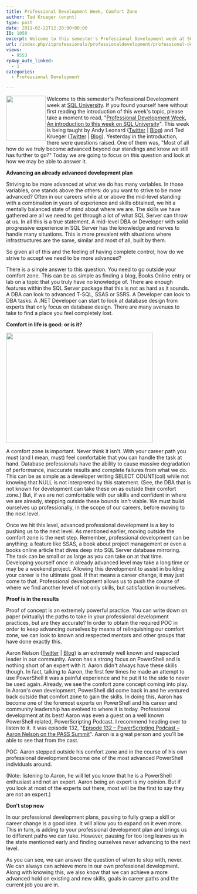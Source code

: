 ```yaml
---
title: Professional Development Week, Comfort Zone
author: Ted Krueger (onpnt)
type: post
date: 2011-02-22T12:28:00+00:00
ID: 1050
excerpt: Welcome to this semester's Professional Development week at SQL University. If you found yourself here without first reading the introduction of this week's topic, please take a moment to read, "Professional Development Week, An introduction to this week on SQL University". This week is being taught by Andy Leonard and Ted Krueger.  Yesterday in the introduction, there were questions raised.  One of them was, "Most of all how do we truly become advanced beyond our standings and know we still has further to go?"  Today we are going to focus on this question and look at how we may be able to answer it.
url: /index.php/itprofessionals/professionaldevelopment/professional-development-week-comfort-zone/
views:
  - 9553
rp4wp_auto_linked:
  - 1
categories:
  - Professional Development

---
```

<div class="image_block">
  <a href="http://sqlchicken.com/sql-university/"><img alt="" src="https://lessthandot.z19.web.core.windows.net/wp-content/uploads/blogs/All/-6.png?mtime=1298241460" width="108" height="123" align="left" /></a>
</div>

Welcome to this semester's Professional Development week at [SQL University][1]. If you found yourself here without first reading the introduction of this week's topic, please take a moment to read, "[Professional Development Week, An introduction to this week on SQL University][2]". This week is being taught by Andy Leonard ([Twitter][3] | [Blog][4]) and Ted Krueger ([Twitter][5] | [Blog][6]). Yesterday in the introduction, there were questions raised. One of them was, "Most of all how do we truly become advanced beyond our standings and know we still has further to go?" Today we are going to focus on this question and look at how we may be able to answer it.

**Advancing an already advanced development plan**

Striving to be more advanced at what we do has many variables. In those variables, one stands above the others: do you want to strive to be more advanced? Often in our careers while at or above the mid-level standing with a combination in years of experience and skills obtained, we hit a mentally balanced state of mind about where we are. The skills we have gathered are all we need to get through a lot of what SQL Server can throw at us. In all this is a true statement. A mid-level DBA or Developer with solid progressive experience in SQL Server has the knowledge and nerves to handle many situations. This is more prevalent with situations where infrastructures are the same, similar and most of all, built by them.
  
So given all of this and the feeling of having complete control; how do we strive to accept we need to be more advanced?

There is a simple answer to this question. You need to go outside your comfort zone. This can be as simple as finding a blog, Books Online entry or lab on a topic that you truly have no knowledge of. There are enough features within the SQL Server package that this is not as hard as it sounds. A DBA can look to advanced T-SQL, SSAS or SSRS. A Developer can look to DBA tasks. A .NET Developer can start to look at database design from experts that only focus on database design. There are many avenues to take to find a place you feel completely lost.

**Comfort in life is good: or is it?**

<div class="image_block">
  <a href="https://lessthandot.z19.web.core.windows.net/wp-content/uploads/blogs/All/-9.png?mtime=1298384895"><img alt="" src="https://lessthandot.z19.web.core.windows.net/wp-content/uploads/blogs/All/-9.png?mtime=1298384895" width="400" height="300" /></a>
</div>

A comfort zone is important. Never think it isn't. With your career path you must (and I mean, must) feel comfortable that you can handle the task at hand. Database professionals have the ability to cause massive degradation of performance, inaccurate results and complete failures from what we do. This can be as simple as a developer writing SELECT COUNT(col) while not knowing that NULL is not interpreted by this statement. (See, the DBA that is not known for development can take these on as outside their comfort zone.) But, if we are not comfortable with our skills and confident in where we are already, stepping outside these bounds isn't viable. We must build ourselves up professionally, in the scope of our careers, before moving to the next level.

Once we hit this level, advanced professional development is a key to pushing us to the next level. As mentioned earlier, moving outside the comfort zone is the next step. Remember, professional development can be anything: a feature like SSAS, a book about project management or even a books online article that dives deep into SQL Server database mirroring. The task can be small or as large as you can take on at that time. Developing yourself once in already advanced level may take a long time or may be a weekend project. Allowing this development to assist in building your career is the ultimate goal. If that means a career change, it may just come to that. Professional development allows us to push the course of where we find another level of not only skills, but satisfaction in ourselves.

**Proof is in the results**

Proof of concept is an extremely powerful practice. You can write down on paper (virtually) the paths to take in your professional development practices, but are they accurate? In order to obtain the required POC in order to keep advancing ourselves by means of relinquishing our comfort zone, we can look to known and respected mentors and other groups that have done exactly this.

Aaron Nelson ([Twitter][7] | [Blog][8]) is an extremely well known and respected leader in our community. Aaron has a strong focus on PowerShell and is nothing short of an expert with it. Aaron didn't always have these skills though. In fact, talking to Aaron, the first few times he made an attempt to use PowerShell it was a painful experience and he put it to the side to never be used again. Already, we see the comfort zone concept coming into play. In Aaron's own development, PowerShell did come back in and he ventured back outside that comfort zone to gain the skills. In doing this, Aaron has become one of the foremost experts on PowerShell and his career and community leadership has evolved to where it is today. Professional development at its best! Aaron was even a guest on a well known PowerShell related, PowerScripting Podcast. I recommend heading over to listen to it. It was episode 132, "[Episode 132 – PowerScripting Podcast – Aaron Nelson on the PASS Summit][9]". Aaron is a great person and you'll be able to see that from the cast.

POC: Aaron stepped outside his comfort zone and in the course of his own professional development become one of the most advanced PowerShell individuals around.

(Note: listening to Aaron, he will let you know that he is a PowerShell enthusiast and not an expert. Aaron being an expert is my opinion. But if you look at most of the experts out there, most will be the first to say they are not an expert.)

**Don't stop now**

In our professional development plans, pausing to fully grasp a skill or career change is a good idea. It will allow you to expand on it even more. This in turn, is adding to your professional development plan and brings us to different paths we can take. However, pausing for too long leaves us in the state mentioned early and finding ourselves never advancing to the next level.

As you can see, we can answer the question of when to stop with, never. We can always can achieve more in our own professional development. Along with knowing this, we also know that we can achieve a more advanced hold on existing and new skills, goals in career paths and the current job you are in.

 [1]: http://sqlchicken.com/sql-university/
 [2]: /index.php/ITProfessionals/ProfessionalDevelopment/professional-week-sql-university
 [3]: http://twitter.com/andyleonard
 [4]: http://sqlblog.com/blogs/andy_leonard/
 [5]: http://twitter.com/onpnt
 [6]: /index.php/All/?disp=authdir&author=68
 [7]: http://twitter.com/sqlvariant
 [8]: http://sqlvariant.com/wordpress/
 [9]: http://powerscripting.wordpress.com/2010/11/29/episode-132-aaron-nelson-on-the-pass-summit/